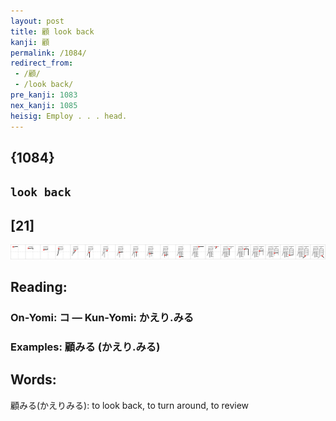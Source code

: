 ```yaml
---
layout: post
title: 顧 look back
kanji: 顧
permalink: /1084/
redirect_from:
 - /顧/
 - /look back/
pre_kanji: 1083
nex_kanji: 1085
heisig: Employ . . . head.
---
```


## {1084}

## `look back`

## [21]

<div class="stroke"><img src="../images/E9A1A7.png" /></div>

## Reading:

### On-Yomi: コ &mdash; Kun-Yomi: かえり.みる

### Examples: 顧みる (かえり.みる)

## Words:

顧みる(かえりみる): to look back, to turn around, to review
